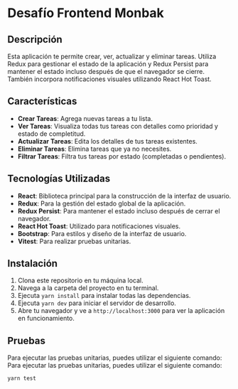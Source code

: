 # Desafío Frontend Monbak

## Descripción

Esta aplicación te permite crear, ver, actualizar y eliminar tareas. Utiliza Redux para gestionar el estado de la aplicación y Redux Persist para mantener el estado incluso después de que el navegador se cierre. También incorpora notificaciones visuales utilizando React Hot Toast.

## Características

- **Crear Tareas**: Agrega nuevas tareas a tu lista.
- **Ver Tareas**: Visualiza todas tus tareas con detalles como prioridad y estado de completitud.
- **Actualizar Tareas**: Edita los detalles de tus tareas existentes.
- **Eliminar Tareas**: Elimina tareas que ya no necesites.
- **Filtrar Tareas**: Filtra tus tareas por estado (completadas o pendientes).

## Tecnologías Utilizadas

- **React**: Biblioteca principal para la construcción de la interfaz de usuario.
- **Redux**: Para la gestión del estado global de la aplicación.
- **Redux Persist**: Para mantener el estado incluso después de cerrar el navegador.
- **React Hot Toast**: Utilizado para notificaciones visuales.
- **Bootstrap**: Para estilos y diseño de la interfaz de usuario.
- **Vitest**: Para realizar pruebas unitarias.

## Instalación

1. Clona este repositorio en tu máquina local.
2. Navega a la carpeta del proyecto en tu terminal.
3. Ejecuta `yarn install` para instalar todas las dependencias.
4. Ejecuta `yarn dev` para iniciar el servidor de desarrollo.
5. Abre tu navegador y ve a `http://localhost:3000` para ver la aplicación en funcionamiento.

## Pruebas

Para ejecutar las pruebas unitarias, puedes utilizar el siguiente comando:
Para ejecutar las pruebas unitarias, puedes utilizar el siguiente comando:

`yarn test`
